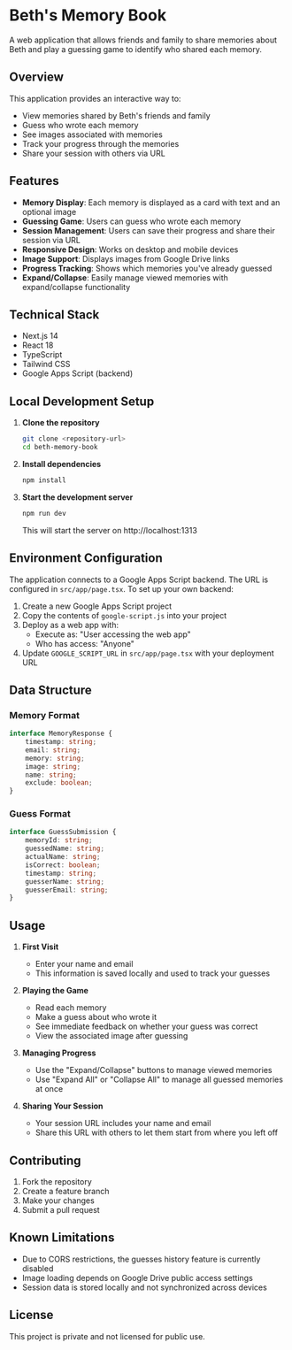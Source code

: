 # Beth's Memory Book

A web application that allows friends and family to share memories about Beth and play a guessing game to identify who shared each memory.

## Overview

This application provides an interactive way to:

-   View memories shared by Beth's friends and family
-   Guess who wrote each memory
-   See images associated with memories
-   Track your progress through the memories
-   Share your session with others via URL

## Features

-   **Memory Display**: Each memory is displayed as a card with text and an optional image
-   **Guessing Game**: Users can guess who wrote each memory
-   **Session Management**: Users can save their progress and share their session via URL
-   **Responsive Design**: Works on desktop and mobile devices
-   **Image Support**: Displays images from Google Drive links
-   **Progress Tracking**: Shows which memories you've already guessed
-   **Expand/Collapse**: Easily manage viewed memories with expand/collapse functionality

## Technical Stack

-   Next.js 14
-   React 18
-   TypeScript
-   Tailwind CSS
-   Google Apps Script (backend)

## Local Development Setup

1. **Clone the repository**

    ```bash
    git clone <repository-url>
    cd beth-memory-book
    ```

2. **Install dependencies**

    ```bash
    npm install
    ```

3. **Start the development server**
    ```bash
    npm run dev
    ```
    This will start the server on http://localhost:1313

## Environment Configuration

The application connects to a Google Apps Script backend. The URL is configured in `src/app/page.tsx`. To set up your own backend:

1. Create a new Google Apps Script project
2. Copy the contents of `google-script.js` into your project
3. Deploy as a web app with:
    - Execute as: "User accessing the web app"
    - Who has access: "Anyone"
4. Update `GOOGLE_SCRIPT_URL` in `src/app/page.tsx` with your deployment URL

## Data Structure

### Memory Format

```typescript
interface MemoryResponse {
	timestamp: string;
	email: string;
	memory: string;
	image: string;
	name: string;
	exclude: boolean;
}
```

### Guess Format

```typescript
interface GuessSubmission {
	memoryId: string;
	guessedName: string;
	actualName: string;
	isCorrect: boolean;
	timestamp: string;
	guesserName: string;
	guesserEmail: string;
}
```

## Usage

1. **First Visit**

    - Enter your name and email
    - This information is saved locally and used to track your guesses

2. **Playing the Game**

    - Read each memory
    - Make a guess about who wrote it
    - See immediate feedback on whether your guess was correct
    - View the associated image after guessing

3. **Managing Progress**

    - Use the "Expand/Collapse" buttons to manage viewed memories
    - Use "Expand All" or "Collapse All" to manage all guessed memories at once

4. **Sharing Your Session**
    - Your session URL includes your name and email
    - Share this URL with others to let them start from where you left off

## Contributing

1. Fork the repository
2. Create a feature branch
3. Make your changes
4. Submit a pull request

## Known Limitations

-   Due to CORS restrictions, the guesses history feature is currently disabled
-   Image loading depends on Google Drive public access settings
-   Session data is stored locally and not synchronized across devices

## License

This project is private and not licensed for public use.
